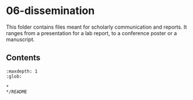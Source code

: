 # 06-dissemination

This folder contains files meant for scholarly communication and reports. It ranges from a presentation for a lab report, to a conference poster or a manuscript.

## Contents

```{toctree}
:maxdepth: 1
:glob:

*
*/README
```
